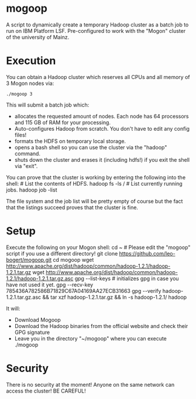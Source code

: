 mogoop
======

A script to dynamically create a temporary Hadoop cluster as a batch job to run on IBM Platform LSF.
Pre-configured to work with the "Mogon" cluster of the university of Mainz.

Execution
=========

You can obtain a Hadoop cluster which reserves all CPUs and all memory of 3 Mogon nodes via:

	./mogoop 3

This will submit a batch job which:
- allocates the requested amount of nodes. Each node has 64 processors and 115 GB of RAM for your processing.
- Auto-configures Hadoop from scratch. You don't have to edit any config files!
- formats the HDFS on temporary local storage.
- opens a bash shell so you can use the cluster via the "hadoop" command.
- shuts down the cluster and erases it (including hdfs!) if you exit the shell via "exit".

You can prove that the cluster is working by entering the following into the shell:
	# List the contents of HDFS.
	hadoop fs -ls /
	# List currently running jobs.
	hadoop job -list

The file system and the job list will be pretty empty of course but the fact that the listings succeed proves that the cluster is fine.

Setup
=====
Execute the following on your Mogon shell:
	cd ~   # Please edit the "mogoop" script if you use a different directory!
	git clone https://github.com/leo-bogert/mogoop.git
	cd mogoop
	wget http://www.apache.org/dist/hadoop/common/hadoop-1.2.1/hadoop-1.2.1.tar.gz
	wget http://www.apache.org/dist/hadoop/common/hadoop-1.2.1/hadoop-1.2.1.tar.gz.asc
	gpg --list-keys    # initializes gpg in case you have not used it yet.
	gpg --recv-key 785436A782586B71829C67A04169AA27ECB31663
	gpg --verify hadoop-1.2.1.tar.gz.asc && tar xzf hadoop-1.2.1.tar.gz && ln -s hadoop-1.2.1/ hadoop

It will:
- Download Mogoop
- Download the Hadoop binaries from the official website and check their GPG signature
- Leave you in the directory "~/mogoop" where you can execute ./mogoop

Security
========

There is no security at the moment! Anyone on the same network can access the cluster!
BE CAREFUL!